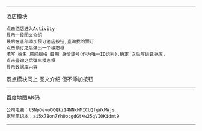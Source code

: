 ----------------------------------------

酒店模块

    点击酒店进入Activity
    显示一段图文介绍
    最后在底部添加预订酒店按钮,查询我的预订
    点击预订之后弹出一个模态框
    填写 姓名 房间规格 日期 身份证号(作为唯一ID识别),确定!之后写进数据库.
    点击查询之后弹出模态框
    显示数据库内容

景点模块同上
    图文介绍
    但不添加按钮

----------------------------------------
百度地图AK码

    公司电脑：lSNpDevoGOQki14NNxMMICUQfgWxMWjs
    家里笔记本：ai5x7Bon7YhOocgdGtKw25qVI0Kidmt9

----------------------------------------
